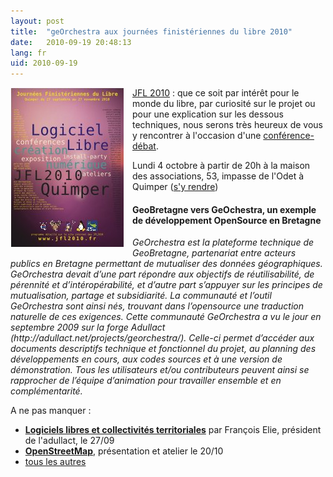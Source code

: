 ```yaml
---
layout: post
title:  "geOrchestra aux journées finistériennes du libre 2010"
date:   2010-09-19 20:48:13
lang: fr
uid: 2010-09-19
---
```


<p><a href="/public/icons/jfl2010_affiche.jpeg"><img src="/public/icons/jfl2010_affiche.jpeg" alt="JFL2010" style="float:left; margin: 0 1em 1em 0;" title="JFL2010, sept. 2010" /></a> <a href="http://www.jfl2010.fr/">JFL 2010</a> : que ce soit par intérêt pour le
monde du libre, par curiosité sur le projet ou pour une explication sur les
dessous techniques, nous serons très heureux de vous y rencontrer à l'occasion
d'une <a href="http://www.jfl2010.fr/programme/#geobretagne">conférence-débat</a>.</p>

<!--more-->

<p>Lundi 4 octobre à partir de 20h à la maison des associations, 53, impasse de
l'Odet à Quimper (<a href="http://osm.org/go/erISLkIw9-">s'y rendre</a>)</p>
<h4>GeoBretagne vers GeOchestra, un exemple de développement OpenSource en
Bretagne</h4>
<p><em>GeOrchestra est la plateforme technique de GeoBretagne, partenariat
entre acteurs publics en Bretagne permettant de mutualiser des données
géographiques. GeOrchestra devait d’une part répondre aux objectifs de
réutilisabilité, de pérennité et d’intéropérabilité, et d’autre part s’appuyer
sur les principes de mutualisation, partage et subsidiarité. La communauté et
l’outil GeOrchestra sont ainsi nés, trouvant dans l’opensource une traduction
naturelle de ces exigences. Cette communauté GeOrchestra a vu le jour en
septembre 2009 sur la forge Adullact
(http://adullact.net/projects/georchestra/). Celle-ci permet d’accéder aux
documents descriptifs technique et fonctionnel du projet, au planning des
développements en cours, aux codes sources et à une version de démonstration.
Tous les utilisateurs et/ou contributeurs peuvent ainsi se rapprocher de
l’équipe d’animation pour travailler ensemble et en complémentarité.</em></p>
<p>A ne pas manquer :</p>
<ul>
<li><strong><a href="http://www.jfl2010.fr/programme/#elie">Logiciels libres et
collectivités territoriales</a></strong> par François Elie, président de
l'adullact, le 27/09</li>
<li><strong><a href="http://www.jfl2010.fr/programme/#openstreetmap">OpenStreetMap</a></strong>,
présentation et atelier le 20/10</li>
<li><a href="http://www.jfl2010.fr/programme/">tous les autres</a></li>
</ul>


